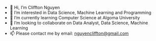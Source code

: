 - 👋 Hi, I’m Cliffton Nguyen
- 👀 I’m interested in Data Science, Machine Learning and Programming 
- 🌱 I’m currently learning Computer Science at Algoma University
- 💞️ I’m looking to collaborate on Data Analyst, Data Science, Machine Learning
- 📫 Please contact me by email: nguyencliffton@gmail.com

<!---
CLiffton Nguyen is a ✨ special ✨ repository because its `README.md` (this file) appears on your GitHub profile.
You can click the Preview link to take a look at your changes.
--->
